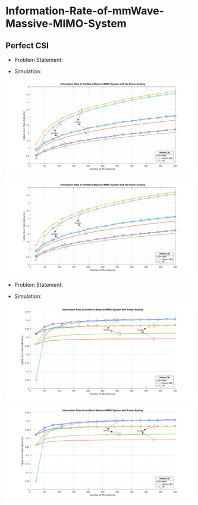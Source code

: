 # Information-Rate-of-mmWave-Massive-MIMO-System
## Perfect CSI 

- Problem Statement:

- Simulation:


![Info_Rate_Perfect_CSI_No_Power_scaling](Info_Rate_Perfect_CSI_No_Power_scaling.png)


![Info_Rate_Perfect_CSI_No_Power_scaling_ues](Info_Rate_Perfect_CSI_No_Power_scaling_ues.png)


- Problem Statement:

- Simulation:


![Info_Rate_Perfect_CSI_Power_scaling](Info_Rate_Perfect_CSI_Power_scaling.png)


![Info_Rate_Perfect_CSI_Power_scaling_ues](Info_Rate_Perfect_CSI_Power_scaling_ues.png)
